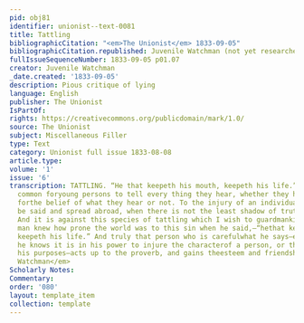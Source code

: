 ```yaml
---
pid: obj81
identifier: unionist--text-0081
title: Tattling
bibliographicCitation: "<em>The Unionist</em> 1833-09-05"
bibliographicCitation.republished: Juvenile Watchman (not yet researched)
fullIssueSequenceNumber: 1833-09-05 p01.07
creator: Juvenile Watchman
_date.created: '1833-09-05'
description: Pious critique of lying
language: English
publisher: The Unionist
IsPartOf: 
rights: https://creativecommons.org/publicdomain/mark/1.0/
source: The Unionist
subject: Miscellaneous Filler
type: Text
category: Unionist full issue 1833-08-08
article.type: 
volume: '1'
issue: '6'
transcription: TATTLING. “He that keepeth his mouth, keepeth his life.” It is very
  common foryoung persons to tell every thing they hear, whether they have any grounds
  forthe belief of what they hear or not. To the injury of an individual somethingmay
  be said and spread abroad, when there is not the least shadow of truth inthe story.
  And it is against this species of tattling which I wish to guardmankind. The wise
  man knew how prone the world was to this sin when he said,—“hethat keepeth his mouth
  keepeth his life.” And truly that person who is carefulwhat he says—especially when
  he knows it is in his power to injure the characterof a person, or thwart any of
  his purposes—acts up to the proverb, and gains theesteem and friendship of his fellows.—<em>Juvenile
  Watchman</em>
Scholarly Notes: 
Commentary: 
order: '080'
layout: template_item
collection: template
---
```

